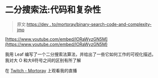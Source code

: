 # 二分搜索法:代码和复杂性

> 原文:[https://dev . to/mortoray/binary-search-code-and-complexity-jmo](https://dev.to/mortoray/binary-search-code-and-complexity-jmo)

[https://www.youtube.com/embed/lORaWyzGN5M](https://www.youtube.com/embed/lORaWyzGN5M)

我用 Leaf 编写了一个二分搜索法算法，并给出了一些它如何工作的可视化描述。我对大 O 和大θ符号之间的区别有所了解

在 [Twitch - Mortoray](https://www.twitch.tv/mortoray) 上观看我的直播